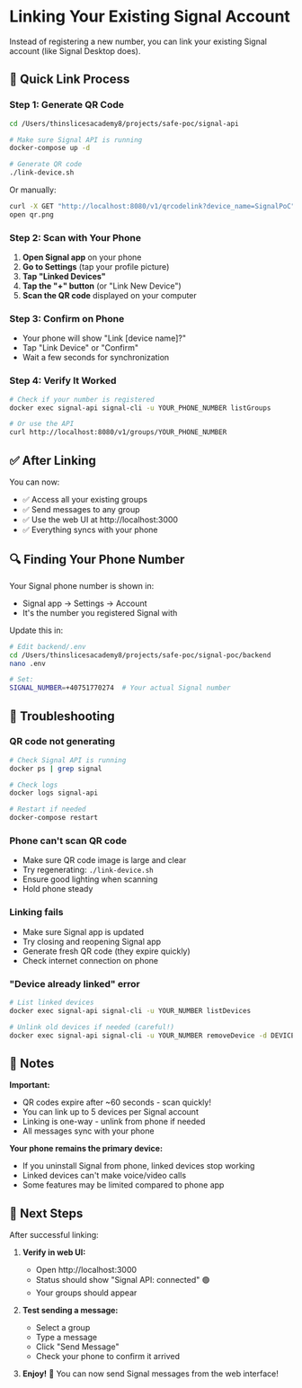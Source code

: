 # Linking Your Existing Signal Account

Instead of registering a new number, you can link your existing Signal account (like Signal Desktop does).

## 🔗 Quick Link Process

### Step 1: Generate QR Code

```bash
cd /Users/thinslicesacademy8/projects/safe-poc/signal-api

# Make sure Signal API is running
docker-compose up -d

# Generate QR code
./link-device.sh
```

Or manually:
```bash
curl -X GET "http://localhost:8080/v1/qrcodelink?device_name=SignalPoC" > qr.png
open qr.png
```

### Step 2: Scan with Your Phone

1. **Open Signal app** on your phone
2. **Go to Settings** (tap your profile picture)
3. **Tap "Linked Devices"**
4. **Tap the "+" button** (or "Link New Device")
5. **Scan the QR code** displayed on your computer

### Step 3: Confirm on Phone

- Your phone will show "Link [device name]?"
- Tap "Link Device" or "Confirm"
- Wait a few seconds for synchronization

### Step 4: Verify It Worked

```bash
# Check if your number is registered
docker exec signal-api signal-cli -u YOUR_PHONE_NUMBER listGroups

# Or use the API
curl http://localhost:8080/v1/groups/YOUR_PHONE_NUMBER
```

## ✅ After Linking

You can now:
- ✅ Access all your existing groups
- ✅ Send messages to any group
- ✅ Use the web UI at http://localhost:3000
- ✅ Everything syncs with your phone

## 🔍 Finding Your Phone Number

Your Signal phone number is shown in:
- Signal app → Settings → Account
- It's the number you registered Signal with

Update this in:
```bash
# Edit backend/.env
cd /Users/thinslicesacademy8/projects/safe-poc/signal-poc/backend
nano .env

# Set:
SIGNAL_NUMBER=+40751770274  # Your actual Signal number
```

## 🐛 Troubleshooting

### QR code not generating

```bash
# Check Signal API is running
docker ps | grep signal

# Check logs
docker logs signal-api

# Restart if needed
docker-compose restart
```

### Phone can't scan QR code

- Make sure QR code image is large and clear
- Try regenerating: `./link-device.sh`
- Ensure good lighting when scanning
- Hold phone steady

### Linking fails

- Make sure Signal app is updated
- Try closing and reopening Signal app
- Generate fresh QR code (they expire quickly)
- Check internet connection on phone

### "Device already linked" error

```bash
# List linked devices
docker exec signal-api signal-cli -u YOUR_NUMBER listDevices

# Unlink old devices if needed (careful!)
docker exec signal-api signal-cli -u YOUR_NUMBER removeDevice -d DEVICE_ID
```

## 📝 Notes

**Important:**
- QR codes expire after ~60 seconds - scan quickly!
- You can link up to 5 devices per Signal account
- Linking is one-way - unlink from phone if needed
- All messages sync with your phone

**Your phone remains the primary device:**
- If you uninstall Signal from phone, linked devices stop working
- Linked devices can't make voice/video calls
- Some features may be limited compared to phone app

## 🎯 Next Steps

After successful linking:

1. **Verify in web UI:**
   - Open http://localhost:3000
   - Status should show "Signal API: connected" 🟢
   - Your groups should appear

2. **Test sending a message:**
   - Select a group
   - Type a message
   - Click "Send Message"
   - Check your phone to confirm it arrived

3. **Enjoy!** 🎉
   You can now send Signal messages from the web interface!

